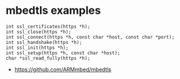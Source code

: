# mbedtls examples

    int ssl_certificates(https *h);
    int ssl_close(https *h);
    int ssl_connect(https *h, const char *host, const char *port);
    int ssl_handshake(https *h);
    int ssl_init(https *h);
    int ssl_setup(https *h, const char *host);
    char *ssl_read_fully(https *h);

- https://github.com/ARMmbed/mbedtls